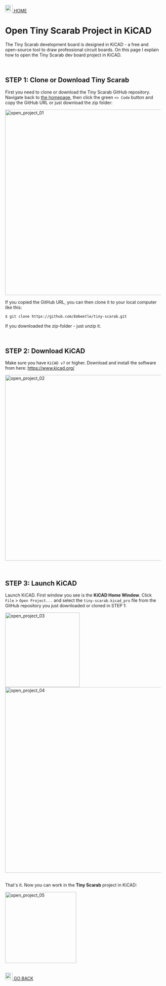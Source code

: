 <a href="../README.md"><img width="24" alt="open_project_01" src="https://github.com/Embeetle/tiny-scarab/assets/19362684/640d8577-87b5-481d-8511-f9ecea8db5e7"> HOME</a>

# Open Tiny Scarab Project in KiCAD

The Tiny Scarab development board is designed in KiCAD - a free and open-source tool to draw professional circuit boards. On this page I explain how to open the Tiny Scarab dev board project in KiCAD.

&nbsp;<br>
## STEP 1: Clone or Download Tiny Scarab

First you need to clone or download the Tiny Scarab GitHub repository. Navigate back to <a href="../README.md">the homepage</a>, then click the green `<> Code` button and copy the GitHub URL or just download the zip folder:

<img width="600" alt="open_project_01" src="https://github.com/Embeetle/tiny-scarab/assets/19362684/587acb94-6d8a-406e-b74c-1fc498ac54cd">

If you copied the GitHub URL, you can then clone it to your local computer like this:

```sh
$ git clone https://github.com/Embeetle/tiny-scarab.git
```

If you downloaded the zip-folder - just unzip it.

&nbsp;<br>
## STEP 2: Download KiCAD

Make sure you have `KiCAD v7` or higher. Download and install the software from here:
<a href="https://www.kicad.org/" target="_blank">https://www.kicad.org/</a>

<img width="600" alt="open_project_02" src="https://github.com/Embeetle/tiny-scarab/assets/19362684/0ab25cf9-85d3-4214-8133-48aa22ff0085">

&nbsp;<br>
## STEP 3: Launch KiCAD

Launch KiCAD. First window you see is the **KiCAD Home Window**. Click `File` > `Open Project...` and select the `tiny-scarab.kicad_pro` file from the GitHub repository you just downloaded or cloned in STEP 1:

<img width="241" alt="open_project_03" src="https://github.com/Embeetle/tiny-scarab/assets/19362684/ffa0aa27-c5d4-4824-96ba-dc2bc075078c">

<img width="600" alt="open_project_04" src="https://github.com/Embeetle/tiny-scarab/assets/19362684/b7677b89-c82e-47fa-b9f4-43ae5d9fba96">

&nbsp;<br>
That's it. Now you can work in the **Tiny Scarab** project in KiCAD:

<img width="230" alt="open_project_05" src="https://github.com/Embeetle/tiny-scarab/assets/19362684/15353730-c33c-47b5-ada0-df01d78f6852">

&nbsp;<br>
<a href="../README.md"><img width="24" src="https://github.com/Embeetle/tiny-scarab/assets/19362684/7eef998b-278f-46d1-8f7c-8e4333ccd19c"> GO BACK</a>
